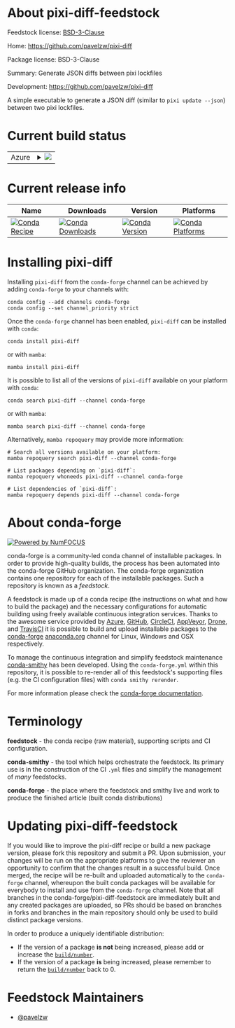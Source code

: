 About pixi-diff-feedstock
=========================

Feedstock license: [BSD-3-Clause](https://github.com/conda-forge/pixi-diff-feedstock/blob/main/LICENSE.txt)

Home: https://github.com/pavelzw/pixi-diff

Package license: BSD-3-Clause

Summary: Generate JSON diffs between pixi lockfiles

Development: https://github.com/pavelzw/pixi-diff

A simple executable to generate a JSON diff (similar to `pixi update --json`) between two pixi lockfiles.

Current build status
====================


<table>
    
  <tr>
    <td>Azure</td>
    <td>
      <details>
        <summary>
          <a href="https://dev.azure.com/conda-forge/feedstock-builds/_build/latest?definitionId=24716&branchName=main">
            <img src="https://dev.azure.com/conda-forge/feedstock-builds/_apis/build/status/pixi-diff-feedstock?branchName=main">
          </a>
        </summary>
        <table>
          <thead><tr><th>Variant</th><th>Status</th></tr></thead>
          <tbody><tr>
              <td>linux_64</td>
              <td>
                <a href="https://dev.azure.com/conda-forge/feedstock-builds/_build/latest?definitionId=24716&branchName=main">
                  <img src="https://dev.azure.com/conda-forge/feedstock-builds/_apis/build/status/pixi-diff-feedstock?branchName=main&jobName=linux&configuration=linux%20linux_64_" alt="variant">
                </a>
              </td>
            </tr><tr>
              <td>osx_64</td>
              <td>
                <a href="https://dev.azure.com/conda-forge/feedstock-builds/_build/latest?definitionId=24716&branchName=main">
                  <img src="https://dev.azure.com/conda-forge/feedstock-builds/_apis/build/status/pixi-diff-feedstock?branchName=main&jobName=osx&configuration=osx%20osx_64_" alt="variant">
                </a>
              </td>
            </tr>
          </tbody>
        </table>
      </details>
    </td>
  </tr>
</table>

Current release info
====================

| Name | Downloads | Version | Platforms |
| --- | --- | --- | --- |
| [![Conda Recipe](https://img.shields.io/badge/recipe-pixi--diff-green.svg)](https://anaconda.org/conda-forge/pixi-diff) | [![Conda Downloads](https://img.shields.io/conda/dn/conda-forge/pixi-diff.svg)](https://anaconda.org/conda-forge/pixi-diff) | [![Conda Version](https://img.shields.io/conda/vn/conda-forge/pixi-diff.svg)](https://anaconda.org/conda-forge/pixi-diff) | [![Conda Platforms](https://img.shields.io/conda/pn/conda-forge/pixi-diff.svg)](https://anaconda.org/conda-forge/pixi-diff) |

Installing pixi-diff
====================

Installing `pixi-diff` from the `conda-forge` channel can be achieved by adding `conda-forge` to your channels with:

```
conda config --add channels conda-forge
conda config --set channel_priority strict
```

Once the `conda-forge` channel has been enabled, `pixi-diff` can be installed with `conda`:

```
conda install pixi-diff
```

or with `mamba`:

```
mamba install pixi-diff
```

It is possible to list all of the versions of `pixi-diff` available on your platform with `conda`:

```
conda search pixi-diff --channel conda-forge
```

or with `mamba`:

```
mamba search pixi-diff --channel conda-forge
```

Alternatively, `mamba repoquery` may provide more information:

```
# Search all versions available on your platform:
mamba repoquery search pixi-diff --channel conda-forge

# List packages depending on `pixi-diff`:
mamba repoquery whoneeds pixi-diff --channel conda-forge

# List dependencies of `pixi-diff`:
mamba repoquery depends pixi-diff --channel conda-forge
```


About conda-forge
=================

[![Powered by
NumFOCUS](https://img.shields.io/badge/powered%20by-NumFOCUS-orange.svg?style=flat&colorA=E1523D&colorB=007D8A)](https://numfocus.org)

conda-forge is a community-led conda channel of installable packages.
In order to provide high-quality builds, the process has been automated into the
conda-forge GitHub organization. The conda-forge organization contains one repository
for each of the installable packages. Such a repository is known as a *feedstock*.

A feedstock is made up of a conda recipe (the instructions on what and how to build
the package) and the necessary configurations for automatic building using freely
available continuous integration services. Thanks to the awesome service provided by
[Azure](https://azure.microsoft.com/en-us/services/devops/), [GitHub](https://github.com/),
[CircleCI](https://circleci.com/), [AppVeyor](https://www.appveyor.com/),
[Drone](https://cloud.drone.io/welcome), and [TravisCI](https://travis-ci.com/)
it is possible to build and upload installable packages to the
[conda-forge](https://anaconda.org/conda-forge) [anaconda.org](https://anaconda.org/)
channel for Linux, Windows and OSX respectively.

To manage the continuous integration and simplify feedstock maintenance
[conda-smithy](https://github.com/conda-forge/conda-smithy) has been developed.
Using the ``conda-forge.yml`` within this repository, it is possible to re-render all of
this feedstock's supporting files (e.g. the CI configuration files) with ``conda smithy rerender``.

For more information please check the [conda-forge documentation](https://conda-forge.org/docs/).

Terminology
===========

**feedstock** - the conda recipe (raw material), supporting scripts and CI configuration.

**conda-smithy** - the tool which helps orchestrate the feedstock.
                   Its primary use is in the construction of the CI ``.yml`` files
                   and simplify the management of *many* feedstocks.

**conda-forge** - the place where the feedstock and smithy live and work to
                  produce the finished article (built conda distributions)


Updating pixi-diff-feedstock
============================

If you would like to improve the pixi-diff recipe or build a new
package version, please fork this repository and submit a PR. Upon submission,
your changes will be run on the appropriate platforms to give the reviewer an
opportunity to confirm that the changes result in a successful build. Once
merged, the recipe will be re-built and uploaded automatically to the
`conda-forge` channel, whereupon the built conda packages will be available for
everybody to install and use from the `conda-forge` channel.
Note that all branches in the conda-forge/pixi-diff-feedstock are
immediately built and any created packages are uploaded, so PRs should be based
on branches in forks and branches in the main repository should only be used to
build distinct package versions.

In order to produce a uniquely identifiable distribution:
 * If the version of a package **is not** being increased, please add or increase
   the [``build/number``](https://docs.conda.io/projects/conda-build/en/latest/resources/define-metadata.html#build-number-and-string).
 * If the version of a package **is** being increased, please remember to return
   the [``build/number``](https://docs.conda.io/projects/conda-build/en/latest/resources/define-metadata.html#build-number-and-string)
   back to 0.

Feedstock Maintainers
=====================

* [@pavelzw](https://github.com/pavelzw/)

